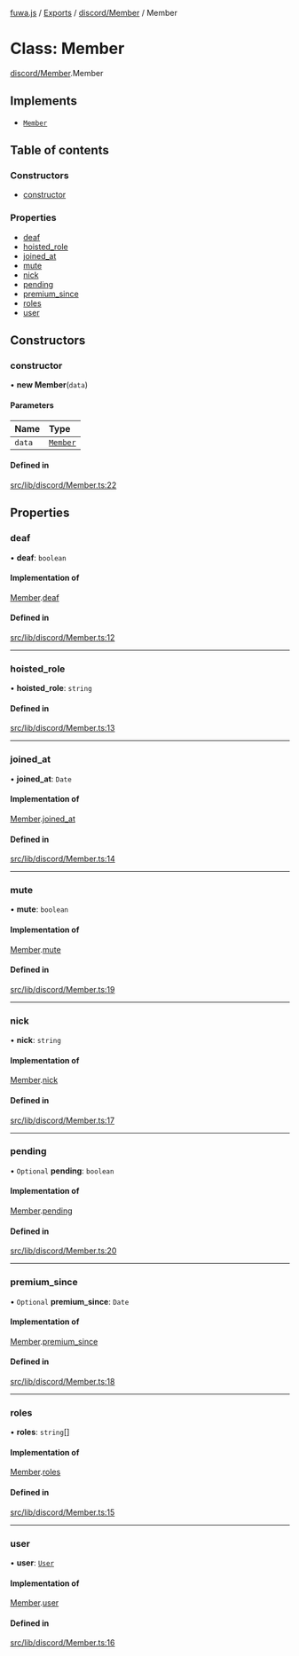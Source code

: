 [fuwa.js](../README.md) / [Exports](../modules.md) / [discord/Member](../modules/discord_Member.md) / Member

# Class: Member

[discord/Member](../modules/discord_Member.md).Member

## Implements

- [`Member`](../interfaces/_DiscordAPI.Member.md)

## Table of contents

### Constructors

- [constructor](discord_Member.Member.md#constructor)

### Properties

- [deaf](discord_Member.Member.md#deaf)
- [hoisted_role](discord_Member.Member.md#hoisted_role)
- [joined_at](discord_Member.Member.md#joined_at)
- [mute](discord_Member.Member.md#mute)
- [nick](discord_Member.Member.md#nick)
- [pending](discord_Member.Member.md#pending)
- [premium_since](discord_Member.Member.md#premium_since)
- [roles](discord_Member.Member.md#roles)
- [user](discord_Member.Member.md#user)

## Constructors

### constructor

• **new Member**(`data`)

#### Parameters

| Name | Type |
| :------ | :------ |
| `data` | [`Member`](../interfaces/_DiscordAPI.Member.md) |

#### Defined in

[src/lib/discord/Member.ts:22](https://github.com/Fuwajs/Fuwa.js/blob/6865cb6/src/lib/discord/Member.ts#L22)

## Properties

### deaf

• **deaf**: `boolean`

#### Implementation of

[Member](../interfaces/_DiscordAPI.Member.md).[deaf](../interfaces/_DiscordAPI.Member.md#deaf)

#### Defined in

[src/lib/discord/Member.ts:12](https://github.com/Fuwajs/Fuwa.js/blob/6865cb6/src/lib/discord/Member.ts#L12)

___

### hoisted\_role

• **hoisted\_role**: `string`

#### Defined in

[src/lib/discord/Member.ts:13](https://github.com/Fuwajs/Fuwa.js/blob/6865cb6/src/lib/discord/Member.ts#L13)

___

### joined\_at

• **joined\_at**: `Date`

#### Implementation of

[Member](../interfaces/_DiscordAPI.Member.md).[joined_at](../interfaces/_DiscordAPI.Member.md#joined_at)

#### Defined in

[src/lib/discord/Member.ts:14](https://github.com/Fuwajs/Fuwa.js/blob/6865cb6/src/lib/discord/Member.ts#L14)

___

### mute

• **mute**: `boolean`

#### Implementation of

[Member](../interfaces/_DiscordAPI.Member.md).[mute](../interfaces/_DiscordAPI.Member.md#mute)

#### Defined in

[src/lib/discord/Member.ts:19](https://github.com/Fuwajs/Fuwa.js/blob/6865cb6/src/lib/discord/Member.ts#L19)

___

### nick

• **nick**: `string`

#### Implementation of

[Member](../interfaces/_DiscordAPI.Member.md).[nick](../interfaces/_DiscordAPI.Member.md#nick)

#### Defined in

[src/lib/discord/Member.ts:17](https://github.com/Fuwajs/Fuwa.js/blob/6865cb6/src/lib/discord/Member.ts#L17)

___

### pending

• `Optional` **pending**: `boolean`

#### Implementation of

[Member](../interfaces/_DiscordAPI.Member.md).[pending](../interfaces/_DiscordAPI.Member.md#pending)

#### Defined in

[src/lib/discord/Member.ts:20](https://github.com/Fuwajs/Fuwa.js/blob/6865cb6/src/lib/discord/Member.ts#L20)

___

### premium\_since

• `Optional` **premium\_since**: `Date`

#### Implementation of

[Member](../interfaces/_DiscordAPI.Member.md).[premium_since](../interfaces/_DiscordAPI.Member.md#premium_since)

#### Defined in

[src/lib/discord/Member.ts:18](https://github.com/Fuwajs/Fuwa.js/blob/6865cb6/src/lib/discord/Member.ts#L18)

___

### roles

• **roles**: `string`[]

#### Implementation of

[Member](../interfaces/_DiscordAPI.Member.md).[roles](../interfaces/_DiscordAPI.Member.md#roles)

#### Defined in

[src/lib/discord/Member.ts:15](https://github.com/Fuwajs/Fuwa.js/blob/6865cb6/src/lib/discord/Member.ts#L15)

___

### user

• **user**: [`User`](discord_User.User.md)

#### Implementation of

[Member](../interfaces/_DiscordAPI.Member.md).[user](../interfaces/_DiscordAPI.Member.md#user)

#### Defined in

[src/lib/discord/Member.ts:16](https://github.com/Fuwajs/Fuwa.js/blob/6865cb6/src/lib/discord/Member.ts#L16)
